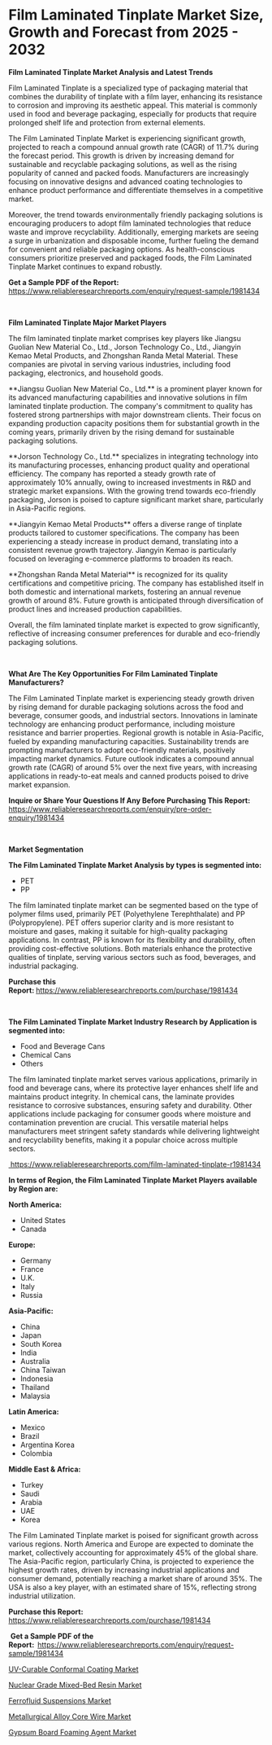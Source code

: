 <p><h1>Film Laminated Tinplate Market Size, Growth and Forecast from 2025 - 2032</h1></p><p><strong>Film Laminated Tinplate Market Analysis and Latest Trends</strong></p>
<p><p>Film Laminated Tinplate is a specialized type of packaging material that combines the durability of tinplate with a film layer, enhancing its resistance to corrosion and improving its aesthetic appeal. This material is commonly used in food and beverage packaging, especially for products that require prolonged shelf life and protection from external elements.</p><p>The Film Laminated Tinplate Market is experiencing significant growth, projected to reach a compound annual growth rate (CAGR) of 11.7% during the forecast period. This growth is driven by increasing demand for sustainable and recyclable packaging solutions, as well as the rising popularity of canned and packed foods. Manufacturers are increasingly focusing on innovative designs and advanced coating technologies to enhance product performance and differentiate themselves in a competitive market. </p><p>Moreover, the trend towards environmentally friendly packaging solutions is encouraging producers to adopt film laminated technologies that reduce waste and improve recyclability. Additionally, emerging markets are seeing a surge in urbanization and disposable income, further fueling the demand for convenient and reliable packaging options. As health-conscious consumers prioritize preserved and packaged foods, the Film Laminated Tinplate Market continues to expand robustly.</p></p>
<p><strong>Get a Sample PDF of the Report:&nbsp;</strong> <a href="https://www.reliableresearchreports.com/enquiry/request-sample/1981434?utm_campaign=40&utm_medium=2&utm_source=Github&utm_content=ia&utm_term=05022025&utm_id=film-laminated-tinplate">https://www.reliableresearchreports.com/enquiry/request-sample/1981434</a></p>
<p>&nbsp;</p>
<p><strong>Film Laminated Tinplate Major Market Players</strong></p>
<p><p>The film laminated tinplate market comprises key players like Jiangsu Guolian New Material Co., Ltd., Jorson Technology Co., Ltd., Jiangyin Kemao Metal Products, and Zhongshan Randa Metal Material. These companies are pivotal in serving various industries, including food packaging, electronics, and household goods.</p><p>**Jiangsu Guolian New Material Co., Ltd.** is a prominent player known for its advanced manufacturing capabilities and innovative solutions in film laminated tinplate production. The company's commitment to quality has fostered strong partnerships with major downstream clients. Their focus on expanding production capacity positions them for substantial growth in the coming years, primarily driven by the rising demand for sustainable packaging solutions.</p><p>**Jorson Technology Co., Ltd.** specializes in integrating technology into its manufacturing processes, enhancing product quality and operational efficiency. The company has reported a steady growth rate of approximately 10% annually, owing to increased investments in R&D and strategic market expansions. With the growing trend towards eco-friendly packaging, Jorson is poised to capture significant market share, particularly in Asia-Pacific regions.</p><p>**Jiangyin Kemao Metal Products** offers a diverse range of tinplate products tailored to customer specifications. The company has been experiencing a steady increase in product demand, translating into a consistent revenue growth trajectory. Jiangyin Kemao is particularly focused on leveraging e-commerce platforms to broaden its reach.</p><p>**Zhongshan Randa Metal Material** is recognized for its quality certifications and competitive pricing. The company has established itself in both domestic and international markets, fostering an annual revenue growth of around 8%. Future growth is anticipated through diversification of product lines and increased production capabilities.</p><p>Overall, the film laminated tinplate market is expected to grow significantly, reflective of increasing consumer preferences for durable and eco-friendly packaging solutions.</p></p>
<p>&nbsp;</p>
<p><strong>What Are The Key Opportunities For Film Laminated Tinplate Manufacturers?</strong></p>
<p><p>The Film Laminated Tinplate market is experiencing steady growth driven by rising demand for durable packaging solutions across the food and beverage, consumer goods, and industrial sectors. Innovations in laminate technology are enhancing product performance, including moisture resistance and barrier properties. Regional growth is notable in Asia-Pacific, fueled by expanding manufacturing capacities. Sustainability trends are prompting manufacturers to adopt eco-friendly materials, positively impacting market dynamics. Future outlook indicates a compound annual growth rate (CAGR) of around 5% over the next five years, with increasing applications in ready-to-eat meals and canned products poised to drive market expansion.</p></p>
<p><strong>Inquire or Share Your Questions If Any Before Purchasing This Report:</strong> <a href="https://www.reliableresearchreports.com/enquiry/pre-order-enquiry/1981434?utm_campaign=40&utm_medium=2&utm_source=Github&utm_content=ia&utm_term=05022025&utm_id=film-laminated-tinplate">https://www.reliableresearchreports.com/enquiry/pre-order-enquiry/1981434</a></p>
<p>&nbsp;</p>
<p><strong>Market Segmentation</strong></p>
<p><strong>The Film Laminated Tinplate Market Analysis by types is segmented into:</strong></p>
<p><ul><li>PET</li><li>PP</li></ul></p>
<p><p>The film laminated tinplate market can be segmented based on the type of polymer films used, primarily PET (Polyethylene Terephthalate) and PP (Polypropylene). PET offers superior clarity and is more resistant to moisture and gases, making it suitable for high-quality packaging applications. In contrast, PP is known for its flexibility and durability, often providing cost-effective solutions. Both materials enhance the protective qualities of tinplate, serving various sectors such as food, beverages, and industrial packaging.</p></p>
<p><strong>Purchase this Report:&nbsp;</strong><a href="https://www.reliableresearchreports.com/purchase/1981434?utm_campaign=40&utm_medium=2&utm_source=Github&utm_content=ia&utm_term=05022025&utm_id=film-laminated-tinplate">https://www.reliableresearchreports.com/purchase/1981434</a></p>
<p>&nbsp;</p>
<p><strong>The Film Laminated Tinplate Market Industry Research by Application is segmented into:</strong></p>
<p><ul><li>Food and Beverage Cans</li><li>Chemical Cans</li><li>Others</li></ul></p>
<p><p>The film laminated tinplate market serves various applications, primarily in food and beverage cans, where its protective layer enhances shelf life and maintains product integrity. In chemical cans, the laminate provides resistance to corrosive substances, ensuring safety and durability. Other applications include packaging for consumer goods where moisture and contamination prevention are crucial. This versatile material helps manufacturers meet stringent safety standards while delivering lightweight and recyclability benefits, making it a popular choice across multiple sectors.</p></p>
<p><a href="https://www.reliableresearchreports.com/film-laminated-tinplate-r1981434?utm_campaign=40&utm_medium=2&utm_source=Github&utm_content=ia&utm_term=05022025&utm_id=film-laminated-tinplate">&nbsp;https://www.reliableresearchreports.com/film-laminated-tinplate-r1981434</a></p>
<p><strong>In terms of Region, the Film Laminated Tinplate Market Players available by Region are:</strong></p>
<p>
    <p> <strong> North America: </strong>
        <ul>
            <li>United States</li>
            <li>Canada</li>
        </ul>
        </p> 
    <p> <strong> Europe: </strong>
        <ul>
            <li>Germany</li>
            <li>France</li>
            <li>U.K.</li>
            <li>Italy</li>
            <li>Russia</li>
        </ul>
        </p> 
    <p> <strong> Asia-Pacific: </strong>
        <ul>
            <li>China</li>
            <li>Japan</li>
            <li>South Korea</li>
            <li>India</li>
            <li>Australia</li>
            <li>China Taiwan</li>
            <li>Indonesia</li>
            <li>Thailand</li>
            <li>Malaysia</li>
        </ul>
        </p> 
    <p> <strong> Latin America: </strong>
        <ul>
            <li>Mexico</li>
            <li>Brazil</li>
            <li>Argentina Korea</li>
            <li>Colombia</li>
        </ul>
        </p> 
    <p> <strong> Middle East & Africa: </strong>
        <ul>
            <li>Turkey</li>
            <li>Saudi</li>
            <li>Arabia</li>
            <li>UAE</li>
            <li>Korea</li>
        </ul>
    </p>
    </p>
<p><p>The Film Laminated Tinplate market is poised for significant growth across various regions. North America and Europe are expected to dominate the market, collectively accounting for approximately 45% of the global share. The Asia-Pacific region, particularly China, is projected to experience the highest growth rates, driven by increasing industrial applications and consumer demand, potentially reaching a market share of around 35%. The USA is also a key player, with an estimated share of 15%, reflecting strong industrial utilization.</p></p>
<p><strong>Purchase this Report: </strong><a href="https://www.reliableresearchreports.com/purchase/1981434?utm_campaign=40&utm_medium=2&utm_source=Github&utm_content=ia&utm_term=05022025&utm_id=film-laminated-tinplate">https://www.reliableresearchreports.com/purchase/1981434</a></p>
<p>&nbsp;<strong>Get a Sample PDF of the Report:&nbsp;&nbsp;</strong><a href="https://www.reliableresearchreports.com/enquiry/request-sample/1981434?utm_campaign=40&utm_medium=2&utm_source=Github&utm_content=ia&utm_term=05022025&utm_id=film-laminated-tinplate">https://www.reliableresearchreports.com/enquiry/request-sample/1981434</a></p>
<p><strong></strong></p>
<p><p><a href="https://github.com/jenithschijf/Market-Research-Report-List-1/blob/main/uv-curable-conformal-coating-market.md?utm_campaign=40&utm_medium=2&utm_source=Github&utm_content=ia&utm_term=05022025&utm_id=film-laminated-tinplate">UV-Curable Conformal Coating Market</a></p><p><a href="https://github.com/saroarmaicky/Market-Research-Report-List-1/blob/main/nuclear-grade-mixed-bed-resin-market.md?utm_campaign=40&utm_medium=2&utm_source=Github&utm_content=ia&utm_term=05022025&utm_id=film-laminated-tinplate">Nuclear Grade Mixed-Bed Resin Market</a></p><p><a href="https://github.com/voigttyagi/Market-Research-Report-List-1/blob/main/ferrofluid-suspensions-market.md?utm_campaign=40&utm_medium=2&utm_source=Github&utm_content=ia&utm_term=05022025&utm_id=film-laminated-tinplate">Ferrofluid Suspensions Market</a></p><p><a href="https://github.com/saoutiguarro/Market-Research-Report-List-1/blob/main/metallurgical-alloy-core-wire-market.md?utm_campaign=40&utm_medium=2&utm_source=Github&utm_content=ia&utm_term=05022025&utm_id=film-laminated-tinplate">Metallurgical Alloy Core Wire Market</a></p><p><a href="https://github.com/giblydirani3/Market-Research-Report-List-1/blob/main/gypsum-board-foaming-agent-market.md?utm_campaign=40&utm_medium=2&utm_source=Github&utm_content=ia&utm_term=05022025&utm_id=film-laminated-tinplate">Gypsum Board Foaming Agent Market</a></p></p>